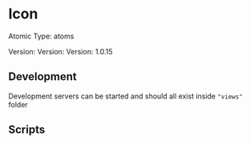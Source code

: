 # Icon

Atomic Type: atoms

Version: Version: Version: 1.0.15


## Development

Development servers can be started and should all exist inside `"views"` folder

## Scripts
